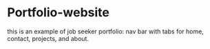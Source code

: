# Portfolio-website
this is an example of job seeker portfolio: nav bar with tabs for home, contact, projects, and about.

